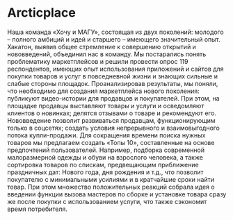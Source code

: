 # Arcticplace

Наша команда «Хочу и МАГУ», состоящая из двух поколений: молодого – полного амбиций и идей и старшего – имеющего значительный опыт. 
Хакатон, выявив общее стремление к совершению открытий и нововведений, объединил нас в команду. Мы постарались понять проблематику маркетплейсов и решили провести опрос 119 респондентов, имеющих опыт использования приложений и сайтов для покупки товаров и услуг в повседневной жизни и знающих сильные и слабые стороны площадок. 
Проанализировав результаты, мы поняли, что необходимо для создания маркетплейса нового поколения: публикуют видео-истории для продавцов и покупателей. При этом, на площадке продавцы выставляют товары и услуги и осведомляют клиентов о новинках; делятся отзывами о товаре и рекомендуют его. Нововведение позволит развиваться продавцам, функционирующим только в соцсетях; создать условия непрерывного и взаимовыгодного потока купли-продажи. 
Для сокращения времени поиска нужных товаров мы предлагаем создать «Топы 10», составленные на основе предпочтений пользователей. Например, подборка современной малоразмерной одежды и обуви на взрослого человека, а также сортировка товаров по спискам, предвещающим приближение праздничных дат: Нового года, дня рождения и т.д., что позволит покупателю с минимальными усилиями и в кратчайшие сроки найти товар. 
При этом множество положительных реакций собрала идея о введении функции вызова мастеров по сборке и установке товара сразу же после покупки с использованием услуги, что также сэкономит время потребителя. 
